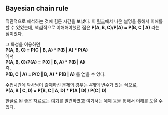 ## Bayesian chain rule

직관적으로 해석하는 것에 힘든 시간을 보냈다.
이 [링크](https://math.stackexchange.com/questions/2187509/applying-the-chain-rule-probability-with-three-variables)에서 나온 설명을 통해서 이해를 할 수 있었는데, 핵심적으로 이해해야했던 점은 **P(A, B, C)/P(A) = P(B, C | A)** 라는 점이었다.

 그 특성을 이용하면<br>
 **P(A, B, C) = P(C | B, A) * P(B | A) * P(A)**<br>
 에서<br>
 **P(A, B, C)/P(A) = P(C | B, A) * P(B | A)**<br>
 즉,<br>
 **P(B, C | A) = P(C | B, A) * P(B | A)** 를 얻을 수 있다.<br>

 수업시간에 박사님이 출제하신 문제의 경우는 4개의 변수가 있는 식으로,<br>
 **P(A, B | C, D) = P(B, C | A, D) * P(A | D) / P(C | D)**<br>

 한글로 된 좋은 자료로는 [여기](http://wolfpack.hnu.ac.kr/2015_Fall/D4BE/DBE_확률.pdf)를 발견하였고 여기서는 예제 등을 통해서 이해를 도울 수 있다.
